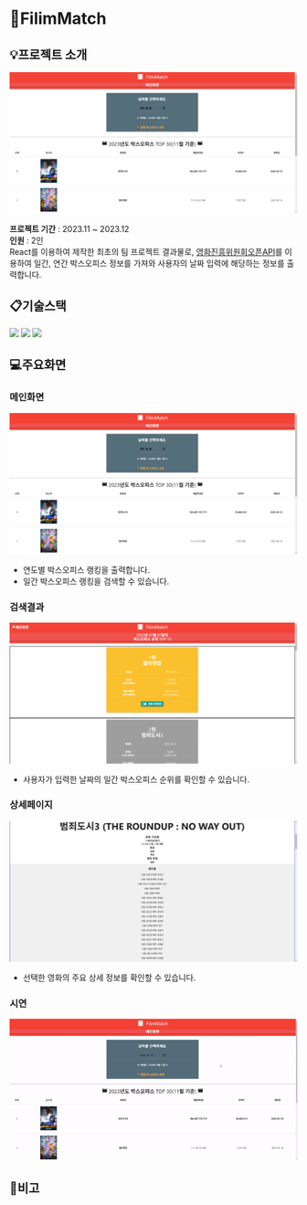 # :movie_camera:FilimMatch

## :bulb:프로젝트 소개
![MainScreen](./images/1MainPage.png)

**프로젝트 기간** : 2023.11 ~ 2023.12<br>
**인원** : 2인 <br>
React를 이용하여 제작한 최초의 팀 프로젝트 결과물로,
[영화진흥위원회오픈API](https://www.kobis.or.kr/kobisopenapi/homepg/main/main.do)를 이용하여 일간, 연간 박스오피스 정보를 가져와 사용자의 날짜 입력에 해당하는 정보를 출력합니다.

## :clipboard:기술스택
<img src="https://img.shields.io/badge/javascript-F7DF1E?style=for-the-badge&logo=javascript&logoColor=black">
<img src="https://img.shields.io/badge/react-61DAFB?style=for-the-badge&logo=react&logoColor=black">
<img src="https://img.shields.io/badge/materialize-EE6E73?style=for-the-badge&logo=materialdesign&logoColor=black">

## :computer:주요화면
### 메인화면
![MainScreen](./images/1MainPage.png)
- 연도별 박스오피스 랭킹을 출력합니다.
- 일간 박스오피스 랭킹을 검색할 수 있습니다.

### 검색결과
![SearchScreen](./images/2SearchPage.png)
- 사용자가 입력한 날짜의 일간 박스오피스 순위를 확인할 수 있습니다.

### 상세페이지
![DetailScreen](./images/3DetailPage.png)
- 선택한 영화의 주요 상세 정보를 확인할 수 있습니다.

### 시연
![Demonstration](./images/FilmMatchDemo.gif)

## :notebook:비고
